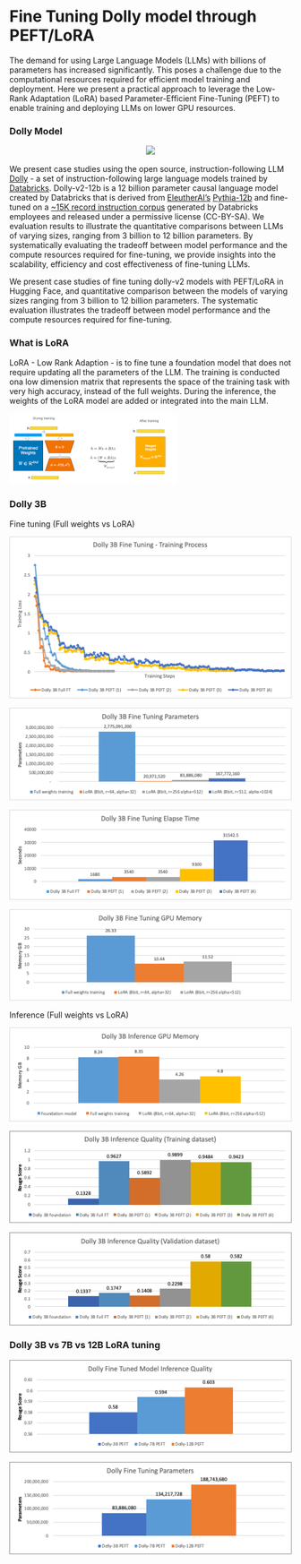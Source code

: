 # Fine Tuning Dolly model through PEFT/LoRA

The demand for using Large Language Models (LLMs) with billions of parameters has increased significantly. This poses a challenge due to the computational resources required for efficient model training and deployment. Here we present a practical approach to leverage the Low-Rank Adaptation (LoRA) based Parameter-Efficient Fine-Tuning (PEFT) to enable training and deploying LLMs on lower GPU resources. 

### Dolly Model 

<p align="center"><img src="https://github.com/yfgit2012/PEFT-Fine-Tuning-LLM/blob/main/assets/dolly.jepg" width=300/></p>

We present case studies using the open source, instruction-following LLM [Dolly](https://github.com/databrickslabs/dolly) - a set of instruction-following large language models trained by [Databricks](https://databricks.com/). Dolly-v2-12b is a 12 billion parameter causal language model created by Databricks that is derived from [EleutherAI’s](https://www.eleuther.ai/) [Pythia-12b](https://huggingface.co/EleutherAI/pythia-12b) and fine-tuned on a [~15K record instruction corpus](https://github.com/databrickslabs/dolly/tree/master/data) generated by Databricks employees and released under a permissive license (CC-BY-SA). We evaluation results to illustrate the quantitative comparisons between LLMs of varying sizes, ranging from 3 billion to 12 billion parameters. By systematically evaluating the tradeoff between model performance and the compute resources required for fine-tuning, we provide insights into the scalability, efficiency and cost effectiveness of fine-tuning LLMs.    

We present case studies of fine tuning dolly-v2 models with PEFT/LoRA in Hugging Face, and quantitative comparison between the models of varying sizes ranging from 3 billion to 12 billion parameters. The systematic evaluation illustrates the tradeoff between model performance and the compute resources required for fine-tuning.

### What is LoRA  

LoRA - Low Rank Adaption - is to fine tune a foundation model that does not require updating all the parameters of the LLM. The training is conducted ona  low dimension matrix that represents the space of the training task with very high accuracy, instead of the full weights. During the inference, the weights of the LoRA model are added or integrated into the main LLM.

<img src="https://github.com/yfgit2012/PEFT-Fine-Tuning-LLM/blob/main/assets/lora.png" width=300>

### Dolly 3B 

Fine tuning (Full weights vs LoRA) 

![image](https://github.com/yfgit2012/PEFT-Fine-Tuning-LLM/blob/main/assets/dolly_3bloraft_1.png)

![image](https://github.com/yfgit2012/PEFT-Fine-Tuning-LLM/blob/main/assets/dolly_3bloraft_2.png)

![image](https://github.com/yfgit2012/PEFT-Fine-Tuning-LLM/blob/main/assets/dolly_3bloraft_3.png)

![image](https://github.com/yfgit2012/PEFT-Fine-Tuning-LLM/blob/main/assets/dolly_3bloraft_4.png)

Inference (Full weights vs LoRA) 

![image](https://github.com/yfgit2012/PEFT-Fine-Tuning-LLM/blob/main/assets/dolly_3blorainf_1.png)

![image](https://github.com/yfgit2012/PEFT-Fine-Tuning-LLM/blob/main/assets/dolly_3blorainf_2.png)

![image](https://github.com/yfgit2012/PEFT-Fine-Tuning-LLM/blob/main/assets/dolly_3blorainf_3.png)

### Dolly 3B vs 7B vs 12B LoRA tuning

![image](https://github.com/yfgit2012/PEFT-Fine-Tuning-LLM/blob/main/assets/dolly_3b7b12b_1.png)

![image](https://github.com/yfgit2012/PEFT-Fine-Tuning-LLM/blob/main/assets/dolly_3b7b12b_2.png)






